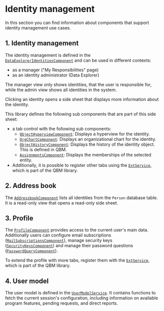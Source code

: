 # Identity management

In this section you can find information about components that support identity management use cases.

## 1. Identity management

The identity management is defined in the [`DataExplorerIdentitiesComponent`](../components/DataExplorerIdentitiesComponent.html) and can be used in different contexts:
- as a manager ("My Responsibilities" page)
- as an identity administrator (Data Explorer)

The manager view only shows identities, that the user is responsible for, while the admin view shows all identities in the system.

Clicking an identity opens a side sheet that displays more information about the identity.

This library defines the following sub components that are part of this side sheet:
- a tab control with the following sub components:
  - [`ObjectHyperviewComponent`](../components/ObjectHyperviewComponent.html): Displays a hyperview for the identity.
  - [`OrgChartComponent`](../components/OrgChartComponent.html): Displays an organizational chart for the identity.
  - [`ObjectHistoryComponent`](../../qbm/components/ObjectHistoryComponent.html): Displays the history of the identity object. This is defined in QBM.
  - [`AssignmentsComponent`](../components/AssignmentsComponent.html): Displays the memberships of the selected entity.
- Additionally, it is possible to register other tabs using the [`ExtService`](../../qbm/injectables/ExtService.html), which is part of the QBM library.


## 2. Address book
The [`AddressbookComponent`](../components/AddressbookComponent.html) lists all identities from the `Person` database table. It is a read-only view that opens a read-only side sheet.

## 3. Profile
The [`ProfileComponent`](../components/ProfileComponent.html) provides access to the current user's main data. Additionally users can configure email subscriptions ([`MailSubscriptionsComponent`](../components/MailSubscriptionsComponent.html)), manage
security keys ([`SecurityKeysComponent`](../components/SecurityKeysComponent.html)) and manage their password questions ([`PasswordQueryComponent`](../components/PasswordQueryComponent.html)).

To extend the profile with more tabs, register them with the [`ExtService`](../../qbm/injectables/ExtService.html), which is part of the QBM library.

## 4. User model
The user model is defined in the [`UserModelService`](../injectables/UserModelService.html). It contains functions to fetch the current session's configuration, including information on available program features, pending requests, and direct reports.
